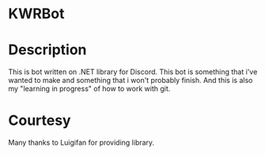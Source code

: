 # KWRBot
# Description
  This is bot written on .NET library for Discord.
  This bot is something that i've wanted to make and something that i won't probably finish.
  And this is also my "learning in progress" of how to work with git.
# Courtesy 
  Many thanks to Luigifan for providing library.
